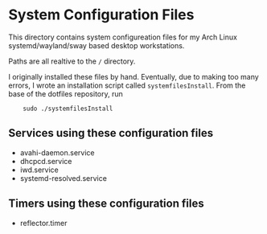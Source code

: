 # System Configuration Files

This directory contains system configureation files for my
Arch Linux systemd/wayland/sway based desktop workstations.

Paths are all realtive to the `/` directory.

I originally installed these files by hand.  Eventually, due
to making too many errors, I wrote an installation script
called `systemfilesInstall`.  From the base of the dotfiles
repository, run

```
    sudo ./systemfilesInstall
```

## Services using these configuration files

* avahi-daemon.service
* dhcpcd.service
* iwd.service
* systemd-resolved.service

## Timers using these configuration files

* reflector.timer
